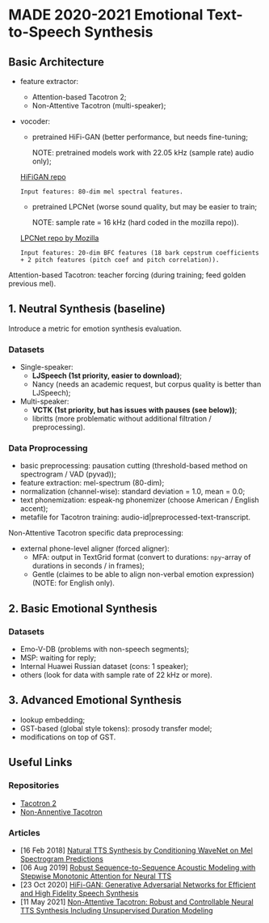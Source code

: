 # MADE 2020-2021 Emotional Text-to-Speech Synthesis

## Basic Architecture
- feature extractor:
    - Attention-based Tacotron 2;
    - Non-Attentive Tacotron (multi-speaker);
- vocoder:
    - pretrained HiFi-GAN (better performance, but needs fine-tuning; 
    
      NOTE: pretrained models work with 22.05 kHz (sample rate) audio only);
     
    [HiFiGAN repo](https://github.com/jik876/hifi-gan)
    
      Input features: 80-dim mel spectral features.
    
    - pretrained LPCNet (worse sound quality, but may be easier to train; 
    
      NOTE: sample rate = 16 kHz (hard coded in the mozilla repo)).
      
    [LPCNet repo by Mozilla](https://github.com/mozilla/LPCNet)
    
      Input features: 20-dim BFC features (18 bark cepstrum coefficients + 2 pitch features (pitch coef and pitch correlation)).
    
Attention-based Tacotron: teacher forcing (during training; feed golden previous mel).

## 1. Neutral Synthesis (baseline)

Introduce a metric for emotion synthesis evaluation.

### Datasets
- Single-speaker:
    - **LJSpeech (1st priority, easier to download)**;
    - Nancy (needs an academic request, but corpus quality is better than LJSpeech);
- Multi-speaker:
    - **VCTK (1st priority, but has issues with pauses (see below))**;
    - libritts (more problematic without additional filtration / preprocessing).

### Data Proprocessing
- basic preprocessing: pausation cutting (threshold-based method on spectrogram / VAD (pyvad));
- feature extraction: mel-spectrum (80-dim);
- normalization (channel-wise): standard deviation = 1.0, mean = 0.0;
- text phonemization: espeak-ng phonemizer (choose American / English accent);
- metafile for Tacotron training: audio-id|preprocessed-text-transcript.

Non-Attentive Tacotron specific data preprocessing:
- external phone-level aligner (forced aligner):
    - MFA: output in TextGrid format (convert to durations: `npy`-array of durations in seconds / in frames);
    - Gentle (claimes to be able to align non-verbal emotion expression) (NOTE: for English only).

## 2. Basic Emotional Synthesis

### Datasets
- Emo-V-DB (problems with non-speech segments);
- MSP: waiting for reply;
- Internal Huawei Russian dataset (cons: 1 speaker);
- others (look for data with sample rate of 22 kHz or more).

## 3. Advanced Emotional Synthesis
- lookup embedding;
- GST-based (global style tokens): prosody transfer model;
- modifications on top of GST.

## Useful Links

### Repositories
- [Tacotron 2](https://github.com/NVIDIA/tacotron2)
- [Non-Annentive Tacotron](https://github.com/Garvit-32/Non-Attentive-Tacotron/)

### Articles
- [16 Feb 2018] [Natural TTS Synthesis by Conditioning WaveNet on Mel Spectrogram Predictions](https://arxiv.org/abs/1712.05884)
- [06 Aug 2019] [Robust Sequence-to-Sequence Acoustic Modeling with Stepwise Monotonic Attention for Neural TTS](https://arxiv.org/abs/1906.00672)
- [23 Oct 2020] [HiFi-GAN: Generative Adversarial Networks for Efficient and High Fidelity Speech Synthesis](https://arxiv.org/abs/2010.05646)
- [11 May 2021] [Non-Attentive Tacotron: Robust and Controllable Neural TTS Synthesis Including Unsupervised Duration Modeling](https://arxiv.org/abs/2010.04301)
